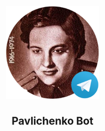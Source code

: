 <p align="center">
    <img src="./assets/logo.png" width="250" />
</p>
<h1 align="center">Pavlichenko Bot</h1>
